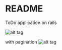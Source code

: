 # README

ToDo application on rails

![alt tag](https://sc-cdn.scaleengine.net/i/71e4548484352f50c68200baf3ab8850.png)

with pagination
![alt tag](https://sc-cdn.scaleengine.net/i/56d6bbfe9dd8f7ecb3858ae157475847.png)
